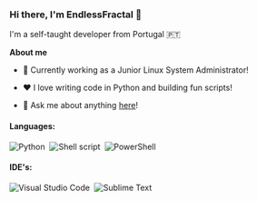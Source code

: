 ### Hi there, I'm EndlessFractal 👋

I'm a self-taught developer from Portugal 🇵🇹 

**About me**

- 💼 Currently working as a Junior Linux System Administrator!

- ❤️ I love writing code in Python and building fun scripts!

- 💬 Ask me about anything [here](https://github.com/EndlessFractal/EndlessFractal/issues)!

#### Languages:

<picture><img src="https://img.shields.io/badge/Python-3776AB?style=for-the-badge&logo=python&logoColor=white" alt="Python"></picture>&nbsp;
<picture><img src="https://img.shields.io/badge/Shell_Script-121011?style=for-the-badge&logo=gnu-bash&logoColor=white" alt="Shell script"></picture>&nbsp;
<picture><img src="https://img.shields.io/badge/PowerShell-0277bd?style=for-the-badge&logo=powershell&logoColor=white" alt="PowerShell"></picture>&nbsp;

#### IDE's:

<picture><img src="https://img.shields.io/badge/VSCodium-378fed.svg?style=for-the-badge&logo=VSCodium&logoColor=white" alt="Visual Studio Code"></picture>&nbsp;
<picture><img src="https://img.shields.io/badge/Sublime%20Text-404040.svg?style=for-the-badge&logo=sublime-text&logoColor=ff9800" alt="Sublime Text"></picture>&nbsp;
